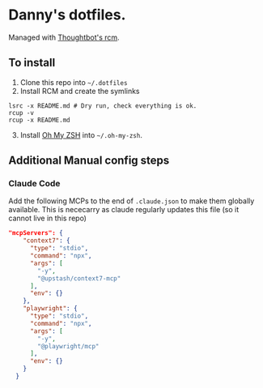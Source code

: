 # Danny's dotfiles.

Managed with [Thoughtbot's rcm](http://thoughtbot.github.io/rcm/rcm.7.html).

## To install

1. Clone this repo into `~/.dotfiles`
2. Install RCM and create the symlinks

```shell
lsrc -x README.md # Dry run, check everything is ok.
rcup -v
rcup -x README.md
```

3. Install [Oh My ZSH](http://ohmyz.sh/) into `~/.oh-my-zsh`.

## Additional Manual config steps

### Claude Code

Add the following MCPs to the end of `.claude.json` to make them globally available. This is nececarry as claude regularly updates this file (so it cannot live in this repo)

```json
"mcpServers": {
    "context7": {
      "type": "stdio",
      "command": "npx",
      "args": [
        "-y",
        "@upstash/context7-mcp"
      ],
      "env": {}
    },
    "playwright": {
      "type": "stdio",
      "command": "npx",
      "args": [
        "-y",
        "@playwright/mcp"
      ],
      "env": {}
    }
  }
```
